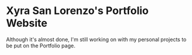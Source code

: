 # Xyra San Lorenzo's Portfolio Website
<p>Although it's almost done, I'm still working on with 
my personal projects to be put on the 
Portfolio page.</p>
